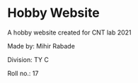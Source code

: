 # Hobby Website
A hobby website created for CNT lab 2021


Made by: Mihir Rabade

Division: TY C

Roll no.: 17
